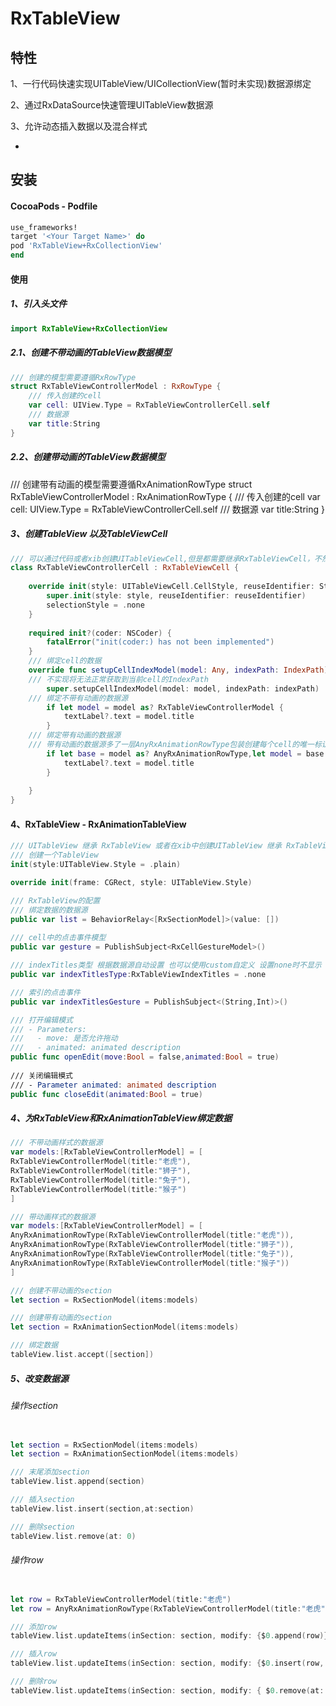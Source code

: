 # RxTableView


## 特性

1、一行代码快速实现UITableView/UICollectionView(暂时未实现)数据源绑定

2、通过RxDataSource快速管理UITableView数据源

3、允许动态插入数据以及混合样式

-


## 安装 

#### CocoaPods - Podfile

```ruby
use_frameworks!
target '<Your Target Name>' do
pod 'RxTableView+RxCollectionView'
end
```

#### 使用

##### 1、引入头文件

```swift
import RxTableView+RxCollectionView
```
##### 2.1、创建不带动画的TableView数据模型 
	
```swift
/// 创建的模型需要遵循RxRowType
struct RxTableViewControllerModel : RxRowType {
    /// 传入创建的cell
    var cell: UIView.Type = RxTableViewControllerCell.self
    /// 数据源
    var title:String
}
```

##### 2.2、创建带动画的TableView数据模型 
/// 创建带有动画的模型需要遵循RxAnimationRowType
struct RxTableViewControllerModel : RxAnimationRowType {
    /// 传入创建的cell
    var cell: UIView.Type = RxTableViewControllerCell.self
    /// 数据源
    var title:String
}

##### 3、创建TableView 以及TableViewCell
```swift
/// 可以通过代码或者xib创建UITableViewCell,但是都需要继承RxTableViewCell，不然无法进行数据的绑定
class RxTableViewControllerCell : RxTableViewCell {
    
    override init(style: UITableViewCell.CellStyle, reuseIdentifier: String?) {
        super.init(style: style, reuseIdentifier: reuseIdentifier)
        selectionStyle = .none
    }
    
    required init?(coder: NSCoder) {
        fatalError("init(coder:) has not been implemented")
    }
    /// 绑定cell的数据
    override func setupCellIndexModel(model: Any, indexPath: IndexPath) {
	/// 不实现将无法正常获取到当前cell的IndexPath
        super.setupCellIndexModel(model: model, indexPath: indexPath)
	/// 绑定不带有动画的数据源
        if let model = model as? RxTableViewControllerModel {
            textLabel?.text = model.title
        }
	/// 绑定带有动画的数据源
	/// 带有动画的数据源多了一层AnyRxAnimationRowType包装创建每个cell的唯一标识，最后从_base中获取数据模型
        if let base = model as? AnyRxAnimationRowType,let model = base._base as? RxTableViewControllerModel {
            textLabel?.text = model.title
        }
        
    }
}

```
#### 4、RxTableView - RxAnimationTableView

```swift
/// UITableView 继承 RxTableView 或者在xib中创建UITableView 继承 RxTableView
/// 创建一个TableView
init(style:UITableView.Style = .plain)

override init(frame: CGRect, style: UITableView.Style)

/// RxTableView的配置
/// 绑定数据的数据源
public var list = BehaviorRelay<[RxSectionModel]>(value: [])
    
/// cell中的点击事件模型
public var gesture = PublishSubject<RxCellGestureModel>()

/// indexTitles类型 根据数据源自动设置 也可以使用custom自定义 设置none时不显示
public var indexTitlesType:RxTableViewIndexTitles = .none

/// 索引的点击事件
public var indexTitlesGesture = PublishSubject<(String,Int)>()

/// 打开编辑模式
/// - Parameters:
///   - move: 是否允许拖动
///   - animated: animated description
public func openEdit(move:Bool = false,animated:Bool = true)
    
/// 关闭编辑模式
/// - Parameter animated: animated description
public func closeEdit(animated:Bool = true)

```


##### 4、为RxTableView和RxAnimationTableView绑定数据

```swift 
/// 不带动画样式的数据源
var models:[RxTableViewControllerModel] = [
RxTableViewControllerModel(title:"老虎"),
RxTableViewControllerModel(title:"狮子"),
RxTableViewControllerModel(title:"兔子"),
RxTableViewControllerModel(title:"猴子")
]

/// 带动画样式的数据源
var models:[RxTableViewControllerModel] = [
AnyRxAnimationRowType(RxTableViewControllerModel(title:"老虎")),
AnyRxAnimationRowType(RxTableViewControllerModel(title:"狮子")),
AnyRxAnimationRowType(RxTableViewControllerModel(title:"兔子")),
AnyRxAnimationRowType(RxTableViewControllerModel(title:"猴子"))
]

/// 创建不带动画的section
let section = RxSectionModel(items:models)

/// 创建带有动画的section
let section = RxAnimationSectionModel(items:models)

/// 绑定数据
tableView.list.accept([section])

```

##### 5、改变数据源

###### 操作section

```swift

let section = RxSectionModel(items:models)
let section = RxAnimationSectionModel(items:models)

/// 末尾添加section
tableView.list.append(section)

/// 插入section
tableView.list.insert(section,at:section)

/// 删除section
tableView.list.remove(at: 0)

```

###### 操作row

```swift

let row = RxTableViewControllerModel(title:"老虎")
let row = AnyRxAnimationRowType(RxTableViewControllerModel(title:"老虎"))

/// 添加row
tableView.list.updateItems(inSection: section, modify: {$0.append(row)})

/// 插入row
tableView.list.updateItems(inSection: section, modify: {$0.insert(row, at: 0)})

/// 删除row
tableView.list.updateItems(inSection: section, modify: { $0.remove(at: 0)})

```



